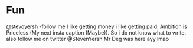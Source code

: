 # Fun
@stevoyersh -follow me
I like getting money i like getting paid.
Ambition is Priceless (My next insta caption (Maybe)).
So i do not know what to write.
also follow me on twitter
@StevenYersh
Mr Deg was here
ayy lmao
